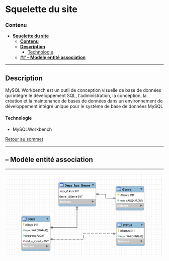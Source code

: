 # **Squelette du site**

### **Contenu**
- [**Squelette du site**](#squelette-du-site)
    - [**Contenu**](#contenu)
  - [**Description**](#description)
      - [Technologie](#technologie)
  - [##  **– Modèle entité association**](#---modèle-entité-association)
  

---
## **Description**

MySQL Workbench est un outil de conception visuelle de base de données qui intègre le développement SQL, l'administration, la conception, la création et la maintenance de bases de données dans un environnement de développement intégré unique pour le système de base de données MySQL

#### Technologie
- MySQLWorkbench

[Retour au sommet](#squelette-du-site)

---
##  **– Modèle entité association**
---

![Page Accueil](model.png)

